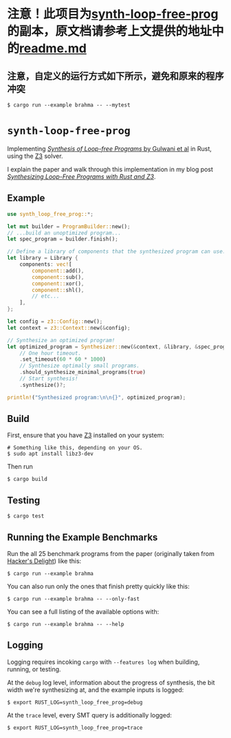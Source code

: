 # 注意！此项目为[synth-loop-free-prog](https://github.com/fitzgen/synth-loop-free-prog)的副本，原文档请参考上文提供的地址中的[readme.md](https://github.com/fitzgen/synth-loop-free-prog/blob/master/README.md)

## 注意，自定义的运行方式如下所示，避免和原来的程序冲突

```shell
$ cargo run --example brahma -- --mytest
```

# `synth-loop-free-prog`

Implementing [*Synthesis of Loop-free Programs* by Gulwani et
al](https://www.microsoft.com/en-us/research/wp-content/uploads/2016/12/pldi11-loopfree-synthesis.pdf)
in Rust, using the [Z3][] solver.

I explain the paper and walk through this implementation in my blog post
[*Synthesizing Loop-Free Programs with Rust and Z3*](https://fitzgeraldnick.com/2020/01/13/synthesizing-loop-free-programs.html).

## Example

```rust
use synth_loop_free_prog::*;

let mut builder = ProgramBuilder::new();
// ...build an unoptimized program...
let spec_program = builder.finish();

// Define a library of components that the synthesized program can use.
let library = Library {
    components: vec![
        component::add(),
        component::sub(),
        component::xor(),
        component::shl(),
        // etc...
    ],
};

let config = z3::Config::new();
let context = z3::Context::new(&config);

// Synthesize an optimized program!
let optimized_program = Synthesizer::new(&context, &library, &spec_program)
    // One hour timeout.
    .set_timeout(60 * 60 * 1000)
    // Synthesize optimally small programs.
    .should_synthesize_minimal_programs(true)
    // Start synthesis!
    .synthesize()?;

println!("Synthesized program:\n\n{}", optimized_program);
```

## Build

First, ensure that you have [Z3][] installed on your system:

```shell
# Something like this, depending on your OS.
$ sudo apt install libz3-dev
```

Then run

```shell
$ cargo build
```

## Testing

```shell
$ cargo test
```

## Running the Example Benchmarks

Run the all 25 benchmark programs from the paper (originally taken from
[Hacker's Delight](https://www.goodreads.com/book/show/276079.Hacker_s_Delight))
like this:

```shell
$ cargo run --example brahma
```

You can also run only the ones that finish pretty quickly like this:

```shell
$ cargo run --example brahma -- --only-fast
```

You can see a full listing of the available options with:

```shell
$ cargo run --example brahma -- --help
```

## Logging

Logging requires incoking `cargo` with `--features log` when building, running,
or testing.

At the `debug` log level, information about the progress of synthesis, the bit
width we're synthesizing at, and the example inputs is logged:

```shell
$ export RUST_LOG=synth_loop_free_prog=debug
```

At the `trace` level, every SMT query is additionally logged:

```shell
$ export RUST_LOG=synth_loop_free_prog=trace
```

[Z3]: https://github.com/Z3Prover/z3
